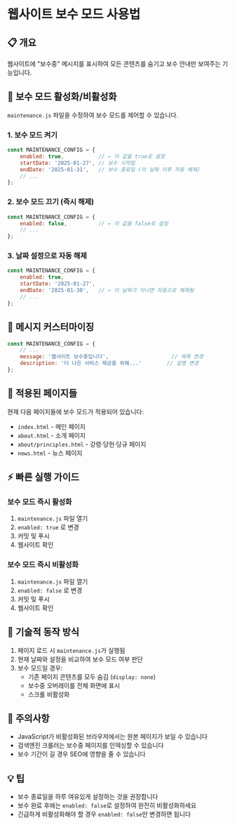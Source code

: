 # 웹사이트 보수 모드 사용법

## 📋 개요
웹사이트에 "보수중" 메시지를 표시하여 모든 콘텐츠를 숨기고 보수 안내만 보여주는 기능입니다.

## 🚀 보수 모드 활성화/비활성화

`maintenance.js` 파일을 수정하여 보수 모드를 제어할 수 있습니다.

### 1. 보수 모드 켜기
```javascript
const MAINTENANCE_CONFIG = {
    enabled: true,           // ← 이 값을 true로 설정
    startDate: '2025-01-27', // 보수 시작일
    endDate: '2025-01-31',   // 보수 종료일 (이 날짜 이후 자동 해제)
    // ...
};
```

### 2. 보수 모드 끄기 (즉시 해제)
```javascript
const MAINTENANCE_CONFIG = {
    enabled: false,          // ← 이 값을 false로 설정
    // ...
};
```

### 3. 날짜 설정으로 자동 해제
```javascript
const MAINTENANCE_CONFIG = {
    enabled: true,
    startDate: '2025-01-27',
    endDate: '2025-01-30',   // ← 이 날짜가 지나면 자동으로 해제됨
    // ...
};
```

## 🎨 메시지 커스터마이징

```javascript
const MAINTENANCE_CONFIG = {
    // ...
    message: '웹사이트 보수중입니다',                    // 제목 변경
    description: '더 나은 서비스 제공을 위해...'        // 설명 변경
};
```

## 📁 적용된 페이지들

현재 다음 페이지들에 보수 모드가 적용되어 있습니다:
- `index.html` - 메인 페이지
- `about.html` - 소개 페이지  
- `about/principles.html` - 강령·당헌·당규 페이지
- `news.html` - 뉴스 페이지

## ⚡ 빠른 실행 가이드

### 보수 모드 즉시 활성화
1. `maintenance.js` 파일 열기
2. `enabled: true` 로 변경
3. 커밋 및 푸시
4. 웹사이트 확인

### 보수 모드 즉시 비활성화  
1. `maintenance.js` 파일 열기
2. `enabled: false` 로 변경
3. 커밋 및 푸시
4. 웹사이트 확인

## 🔧 기술적 동작 방식

1. 페이지 로드 시 `maintenance.js`가 실행됨
2. 현재 날짜와 설정을 비교하여 보수 모드 여부 판단
3. 보수 모드일 경우:
   - 기존 페이지 콘텐츠를 모두 숨김 (`display: none`)
   - 보수중 오버레이를 전체 화면에 표시
   - 스크롤 비활성화

## 🎯 주의사항

- JavaScript가 비활성화된 브라우저에서는 원본 페이지가 보일 수 있습니다
- 검색엔진 크롤러는 보수중 페이지를 인덱싱할 수 있습니다
- 보수 기간이 길 경우 SEO에 영향을 줄 수 있습니다

## 💡 팁

- 보수 종료일을 하루 여유있게 설정하는 것을 권장합니다
- 보수 완료 후에는 `enabled: false`로 설정하여 완전히 비활성화하세요
- 긴급하게 비활성화해야 할 경우 `enabled: false`만 변경하면 됩니다
